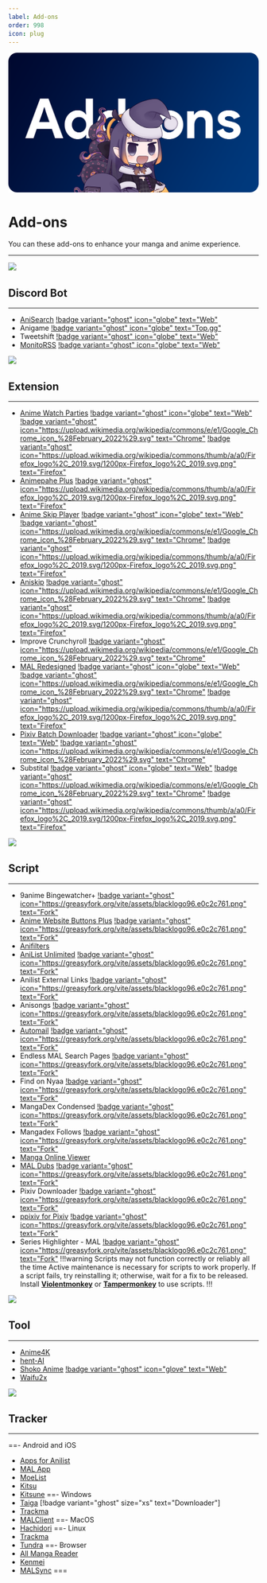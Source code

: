 ```yaml
---
label: Add-ons
order: 998
icon: plug
---
```


![](/static/addons.png)

# Add-ons
You can these add-ons to enhance your manga and anime experience.
___

![](https://media.discordapp.net/attachments/1008654622740729897/1089181881083371560/N9P3SKZ.png)

## Discord Bot
___
- [AniSearch](https://github.com/IchBinLeoon/anisearch-discord-bot) [!badge variant="ghost" icon="globe" text="Web"](https://ichbinleoon.github.io/anisearch-discord-bot/#/)
- Anigame [!badge variant="ghost" icon="globe" text="Top.gg"](https://top.gg/bot/571027211407196161)
- Tweetshift [!badge variant="ghost" icon="globe" text="Web"](https://tweetshift.com/)
- [MonitoRSS](https://github.com/synzen/MonitoRSS) [!badge variant="ghost" icon="globe" text="Web"](https://monitorss.xyz/)


![](https://media.discordapp.net/attachments/1008654622740729897/1089181882186481694/IfbFmQA.png)

## Extension
___
- [Anime Watch Parties](https://github.com/Dragicafit/Anime-Watch-Parties/) [!badge variant="ghost" icon="globe" text="Web"](https://animewatchparties.com/) [!badge variant="ghost" icon="https://upload.wikimedia.org/wikipedia/commons/e/e1/Google_Chrome_icon_%28February_2022%29.svg" text="Chrome"](https://chrome.google.com/webstore/detail/anime-watch-parties/goinehmnmhnoaepodbngfgdgjeibgelh/) [!badge variant="ghost" icon="https://upload.wikimedia.org/wikipedia/commons/thumb/a/a0/Firefox_logo%2C_2019.svg/1200px-Firefox_logo%2C_2019.svg.png" text="Firefox"](https://addons.mozilla.org/en-US/firefox/addon/anime-watch-parties/)
- [Animepahe Plus](https://github.com/Cyan903/Animepahe-plus) [!badge variant="ghost" icon="https://upload.wikimedia.org/wikipedia/commons/thumb/a/a0/Firefox_logo%2C_2019.svg/1200px-Firefox_logo%2C_2019.svg.png" text="Firefox"](https://addons.mozilla.org/en-CA/firefox/addon/animepahe-plus/)
- [Anime Skip Player](https://github.com/anime-skip/player) [!badge variant="ghost" icon="globe" text="Web"](https://anime-skip.com/) [!badge variant="ghost" icon="https://upload.wikimedia.org/wikipedia/commons/e/e1/Google_Chrome_icon_%28February_2022%29.svg" text="Chrome"](https://chrome.google.com/webstore/detail/anime-skip/mgmdkjcljneegjfajchedjpdhbadklcf) [!badge variant="ghost" icon="https://upload.wikimedia.org/wikipedia/commons/thumb/a/a0/Firefox_logo%2C_2019.svg/1200px-Firefox_logo%2C_2019.svg.png" text="Firefox"](https://addons.mozilla.org/en-US/firefox/addon/anime-skip)
- [Aniskip](https://github.com/lexesjan/typescript-aniskip-extension) [!badge variant="ghost" icon="https://upload.wikimedia.org/wikipedia/commons/e/e1/Google_Chrome_icon_%28February_2022%29.svg" text="Chrome"](https://chrome.google.com/webstore/detail/aniskip/npfcdmjgaocepmpdnmliimijgfjbgcdd) [!badge variant="ghost" icon="https://upload.wikimedia.org/wikipedia/commons/thumb/a/a0/Firefox_logo%2C_2019.svg/1200px-Firefox_logo%2C_2019.svg.png" text="Firefox"](https://addons.mozilla.org/en-US/firefox/addon/aniskip/)
- Improve Crunchyroll [!badge variant="ghost" icon="https://upload.wikimedia.org/wikipedia/commons/e/e1/Google_Chrome_icon_%28February_2022%29.svg" text="Chrome"](https://chrome.google.com/webstore/detail/improve-crunchyroll/elmhfjhlecffodalffipmgpploaihjgh)
- [MAL Redesigned](https://github.com/HritikVaishnav/Myanimelist-Redesigned) [!badge variant="ghost" icon="globe" text="Web"](https://hritikvaishnav.github.io/Project-Redesign/public/mal.html) [!badge variant="ghost" icon="https://upload.wikimedia.org/wikipedia/commons/e/e1/Google_Chrome_icon_%28February_2022%29.svg" text="Chrome"](https://chrome.google.com/webstore/detail/myanimelist-redesign/knegaeodgehajemjpfbhlgjdcloklkal) [!badge variant="ghost" icon="https://upload.wikimedia.org/wikipedia/commons/thumb/a/a0/Firefox_logo%2C_2019.svg/1200px-Firefox_logo%2C_2019.svg.png" text="Firefox"](https://addons.mozilla.org/en-US/firefox/addon/myanimelist-redesign/)
- [Pixiv Batch Downloader](https://github.com/xuejianxianzun/PixivBatchDownloader) [!badge variant="ghost" icon="globe" text="Web"](https://pixiv.download/) [!badge variant="ghost" icon="https://upload.wikimedia.org/wikipedia/commons/e/e1/Google_Chrome_icon_%28February_2022%29.svg" text="Chrome"](https://chrome.google.com/webstore/detail/powerful-pixiv-downloader/dkndmhgdcmjdmkdonmbgjpijejdcilfh)
- Substital [!badge variant="ghost" icon="globe" text="Web"](https://substital.com/) [!badge variant="ghost" icon="https://upload.wikimedia.org/wikipedia/commons/e/e1/Google_Chrome_icon_%28February_2022%29.svg" text="Chrome"](https://chrome.google.com/webstore/detail/substital/kkkbiiikppgjdiebcabomlbidfodipjg) [!badge variant="ghost" icon="https://upload.wikimedia.org/wikipedia/commons/thumb/a/a0/Firefox_logo%2C_2019.svg/1200px-Firefox_logo%2C_2019.svg.png" text="Firefox"](https://addons.mozilla.org/en-US/firefox/addon/substital/)

![](https://media.discordapp.net/attachments/1008654622740729897/1089181881381175326/ZTmEu76.png)

## Script
___

- 9anime Bingewatcher+ [!badge variant="ghost" icon="https://greasyfork.org/vite/assets/blacklogo96.e0c2c761.png" text="Fork"](https://greasyfork.org/en/scripts/401339-9anime-bingewatcher)
- [Anime Website Buttons Plus](https://github.com/Deatthwing/anime-website-buttons-plus) [!badge variant="ghost" icon="https://greasyfork.org/vite/assets/blacklogo96.e0c2c761.png" text="Fork"]()
- [Anifilters](https://github.com/Karmesinrot/Anifiltrs)
- [AniList Unlimited](https://github.com/mysticflute/ani-list-unlimited) [!badge variant="ghost" icon="https://greasyfork.org/vite/assets/blacklogo96.e0c2c761.png" text="Fork"](https://greasyfork.org/en/scripts/404465-anilist-unlimited-score-in-header)
- Anilist External Links [!badge variant="ghost" icon="https://greasyfork.org/vite/assets/blacklogo96.e0c2c761.png" text="Fork"](https://greasyfork.org/en/scripts/442599-anilist-external-links)
- Anisongs [!badge variant="ghost" icon="https://greasyfork.org/vite/assets/blacklogo96.e0c2c761.png" text="Fork"](https://greasyfork.org/en/scripts/374785-anisongs)
- [Automail](https://github.com/hohMiyazawa/Automail) [!badge variant="ghost" icon="https://greasyfork.org/vite/assets/blacklogo96.e0c2c761.png" text="Fork"](https://greasyfork.org/en/scripts/370473-automail)
- Endless MAL Search Pages [!badge variant="ghost" icon="https://greasyfork.org/vite/assets/blacklogo96.e0c2c761.png" text="Fork"](https://greasyfork.org/en/scripts/409957-endless-mal-search-pages)
- Find on Nyaa [!badge variant="ghost" icon="https://greasyfork.org/vite/assets/blacklogo96.e0c2c761.png" text="Fork"](https://greasyfork.org/en/scripts/379776-find-on-nyaa)
- MangaDex Condensed [!badge variant="ghost" icon="https://greasyfork.org/vite/assets/blacklogo96.e0c2c761.png" text="Fork"](https://greasyfork.org/en/scripts/429495-mangadex-condensed)
- Mangadex Follows [!badge variant="ghost" icon="https://greasyfork.org/vite/assets/blacklogo96.e0c2c761.png" text="Fork"](https://greasyfork.org/en/scripts/430295-new-mangadex-follows)
- [Manga Online Viewer](https://github.com/TagoDR/MangaOnlineViewer)
- [MAL Dubs](https://github.com/MAL-Dubs/MAL-Dubs) [!badge variant="ghost" icon="https://greasyfork.org/vite/assets/blacklogo96.e0c2c761.png" text="Fork"](https://greasyfork.org/en/scripts/376546-mal-myanimelist-dubs)
- Pixiv Downloader [!badge variant="ghost" icon="https://greasyfork.org/vite/assets/blacklogo96.e0c2c761.png" text="Fork"](https://greasyfork.org/en/scripts/432150-pixiv-downloader)
- [ppixiv for Pixiv](https://github.com/ppixiv/ppixiv) [!badge variant="ghost" icon="https://greasyfork.org/vite/assets/blacklogo96.e0c2c761.png" text="Fork"](https://greasyfork.org/en/scripts/370418-ppixiv-for-pixiv)
- Series Highlighter - MAL [!badge variant="ghost" icon="https://greasyfork.org/vite/assets/blacklogo96.e0c2c761.png" text="Fork"](https://greasyfork.org/en/scripts/424774-series-highlighter-mal)
!!!warning Scripts may not function correctly or reliably all the time
Active maintenance is necessary for scripts to work properly. If a script fails, try reinstalling it; otherwise, wait for a fix to be released. Install [**Violentmonkey**](https://violentmonkey.github.io/) or [**Tampermonkey**](https://www.tampermonkey.net/) to use scripts.
!!!

![](https://media.discordapp.net/attachments/1008654622740729897/1089181881666384013/BUiTo5O.png)

## Tool
___

- [Anime4K](https://github.com/bloc97/Anime4K)
- [hent-AI](https://github.com/natethegreate/hent-AI)
- [Shoko Anime](https://github.com/shokoanime) [!badge variant="ghost" icon="glove" text="Web"](https://shokoanime.com/)
- [Waifu2x](https://github.com/AaronFeng753/Waifu2x-Extension-GUI)

![](https://media.discordapp.net/attachments/1008654622740729897/1089181881930620979/Yo3T2A8.png)

## Tracker
___
==- Android and iOS
- [Apps for Anilist](https://anilist.co/apps)
- [MAL App](https://play.google.com/store/apps/details?id=net.myanimelist.app&hl=en&gl=US)
- [MoeList](https://github.com/axiel7/MoeList)
- [Kitsu](https://play.google.com/store/apps/details?id=com.everfox.animetrackerandroid&hl=en&gl=US)
- [Kitsune](https://github.com/Drumber/Kitsune)
==- Windows
- [Taiga](https://taiga.moe/) [!badge variant="ghost" size="xs" text="Downloader"]
- [Trackma](https://github.com/z411/trackma)
- [MALClient](https://apps.microsoft.com/store/detail/malclient/9NBLGGH5F3BL)
==- MacOS
- [Hachidori](https://github.com/Atelier-Shiori/hachidori)
==- Linux
- [Trackma](https://github.com/z411/trackma)
- [Tundra](https://github.com/m4tx/tundra)
==- Browser
- [All Manga Reader](https://www.allmangasreader.com/)
- [Kenmei](https://www.kenmei.co/)
- [MALSync](https://malsync.moe/)
===
